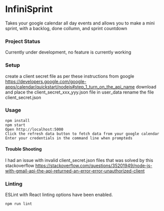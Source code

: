 # InfiniSprint

Takes your google calendar all day events and allows you to make a mini sprint, with a backlog, done collumn, and sprint countdown

### Project Status

Currently under development, no feature is currently working

### Setup

create a client secret file as per these instructions from google
https://developers.google.com/google-apps/calendar/quickstart/nodejs#step_1_turn_on_the_api_name
download and place the client_secret_xxx_yyy.json file in user_data
rename the file client_secret.json 


### Usage

```
npm install
npm start
Open http://localhost:5000
Click the refresh data button to fetch data from your google calendar
Enter your credentials in the command line when prompteds
```
#### Trouble Shooting

I had an issue with invalid client_secret.json files that was solved by this stackoverflow
https://stackoverflow.com/questions/35201949/node-js-with-gmail-api-the-api-returned-an-error-error-unauthorized-client

### Linting

ESLint with React linting options have been enabled.

```
npm run lint
```

